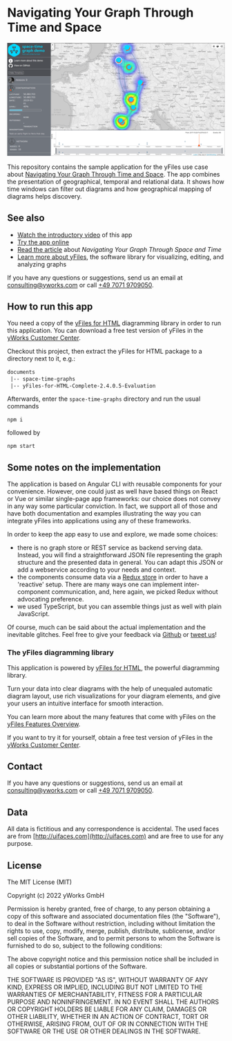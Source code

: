 # Navigating Your Graph Through Time and Space

![A screenshot of this sample application](doc/screenshot.png)

This repository contains the sample application for the yFiles use case about
[Navigating Your Graph Through Time and Space](https://www.yworks.com/use-case/navigating-your-graph-through-space-and-time).
The app combines the presentation of geographical, temporal and relational data.
It shows how time windows can filter out diagrams and how geographical mapping of diagrams helps discovery.

## See also

- [Watch the introductory video](https://www.youtube.com/channel/UC6GqOEPI6Xrhy4ylDKHP0Aw) of this app
- [Try the app online](https://live.yworks.com/demos/use-case/space-time-graphs)
- [Read the article](https://www.yworks.com/use-case/navigating-your-graph-through-space-and-time) about _Navigating Your Graph Through Space and Time_
- [Learn more about yFiles](https://www.yworks.com/products/yfiles), the software library for visualizing, editing, and analyzing graphs

If you have any questions or suggestions, send us an email at [consulting@yworks.com](mailto:consulting@yworks.com)
or call [+49 7071 9709050](tel:+4970719709050).

## How to run this app

You need a copy of the [yFiles for HTML](https://www.yworks.com/products/yfiles-for-html) diagramming library in order
to run this application. You can download a free test version of yFiles in the
[yWorks Customer Center](https://my.yworks.com/signup?product=YFILES_HTML_EVAL).

Checkout this project, then extract the yFiles for HTML package to a directory next to it, e.g.:

```
documents
 |-- space-time-graphs
 |-- yFiles-for-HTML-Complete-2.4.0.5-Evaluation
```

Afterwards, enter the `space-time-graphs` directory and run the usual commands

```
npm i
```

followed by

```
npm start
```

## Some notes on the implementation

The application is based on Angular CLI with reusable components for your convenience. However, one could just as well have based things on React or Vue or similar single-page app frameworks: our choice does not convey in any way some particular conviction. In fact, we support all of those and have both documentation and examples illustrating the way you can integrate yFiles into applications using any of these frameworks.

In order to keep the app easy to use and explore, we made some choices:

- there is no graph store or REST service as backend serving data. Instead, you will find a straightforward JSON file representing the graph structure and the presented data in general. You can adapt this JSON or add a webservice according to your needs and context.
- the components consume data via a [Redux store](https://ngrx.io/) in order to have a 'reactive' setup. There are many ways one can implement inter-component communication, and, here again, we picked Redux without advocating preference.
- we used TypeScript, but you can assemble things just as well with plain JavaScript.

Of course, much can be said about the actual implementation and the inevitable glitches. Feel free to give your feedback via [Github](https://github.com/yWorks/space-time-graphs) or [tweet us](https://twitter.com/yworks)!

### The yFiles diagramming library

This application is powered by [yFiles for HTML](https://www.yworks.com/products/yfiles-for-html), the powerful
diagramming library.

Turn your data into clear diagrams with the help of unequaled automatic diagram layout, use rich visualizations for your
diagram elements, and give your users an intuitive interface for smooth interaction.

You can learn more about the many features that come with yFiles
on the [yFiles Features Overview](https://www.yworks.com/products/yfiles/features).

If you want to try it for yourself, obtain a free test version of yFiles in the
[yWorks Customer Center](https://my.yworks.com/signup?product=YFILES_HTML_EVAL).

## Contact

If you have any questions or suggestions, send us an email at [consulting@yworks.com](mailto:consulting@yworks.com)
or call [+49 7071 9709050](tel:+4970719709050).

## Data

All data is fictitious and any correspondence is accidental.
The used faces are from [http://uifaces.com](http://uifaces.com) and are free to use for any purpose.

## License

The MIT License (MIT)

Copyright (c) 2022 yWorks GmbH

Permission is hereby granted, free of charge, to any person obtaining a copy of this software and associated documentation files (the "Software"), to deal in the Software without restriction, including without limitation the rights to use, copy, modify, merge, publish, distribute, sublicense, and/or sell copies of the Software, and to permit persons to whom the Software is furnished to do so, subject to the following conditions:

The above copyright notice and this permission notice shall be included in all copies or substantial portions of the Software.

THE SOFTWARE IS PROVIDED "AS IS", WITHOUT WARRANTY OF ANY KIND, EXPRESS OR IMPLIED, INCLUDING BUT NOT LIMITED TO THE WARRANTIES OF MERCHANTABILITY, FITNESS FOR A PARTICULAR PURPOSE AND NONINFRINGEMENT. IN NO EVENT SHALL THE AUTHORS OR COPYRIGHT HOLDERS BE LIABLE FOR ANY CLAIM, DAMAGES OR OTHER LIABILITY, WHETHER IN AN ACTION OF CONTRACT, TORT OR OTHERWISE, ARISING FROM, OUT OF OR IN CONNECTION WITH THE SOFTWARE OR THE USE OR OTHER DEALINGS IN THE SOFTWARE.
